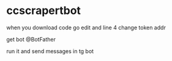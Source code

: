 # ccscrapertbot


when you download code go edit and line 4 change token addr 

get bot @BotFather 

run it and send messages in tg bot
